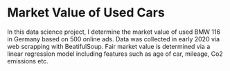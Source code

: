 # Market Value of Used Cars
 In this data science project, I determine the market value of used BMW 116 in Germany based on 500 online ads.
 Data was collected in early 2020 via web scrapping with BeatifulSoup.
 Fair market value is determined via a linear regression model including features such as age of car, mileage, Co2 emissions etc.
